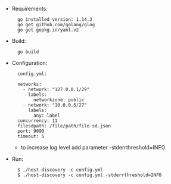 
- Requirements:
    
        go installed version: 1.14.3
        go get github.com/golang/glog
        go get gopkg.in/yaml.v2

- Build:

        go build
        
- Configuration:

        config.yml:
        
        networks:
          - network: "127.0.0.1/29"
            labels:
              networkzone: public
          - network: "10.0.0.5/27"
            labels:
              any: label
        concurrency: 11
        filesdpath: /file/path/file-sd.json
        port: 9090
        timeout: 5

    * to increase log level add parameter -stderrthreshold=INFO

- Run:

        $ ./host-discovery -c config.yml
        $ ./host-discovery -c config.yml -stderrthreshold=INFO



